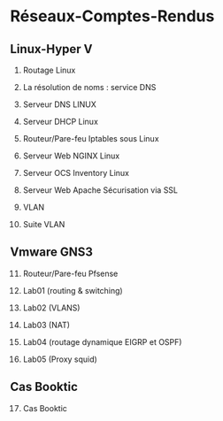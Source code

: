 # Réseaux-Comptes-Rendus 

## Linux-Hyper V

1. Routage Linux

2. La résolution de noms : service DNS

3. Serveur DNS LINUX

4. Serveur DHCP Linux

5. Routeur/Pare-feu Iptables sous Linux

6. Serveur Web NGINX Linux

7. Serveur OCS Inventory Linux

8. Serveur Web Apache Sécurisation via SSL

9. VLAN

10. Suite VLAN

## Vmware GNS3

11. Routeur/Pare-feu Pfsense

12. Lab01 (routing & switching)

13. Lab02 (VLANS)

14. Lab03 (NAT)

15. Lab04 (routage dynamique EIGRP et OSPF)

16. Lab05 (Proxy squid)

 ## Cas Booktic

 17. Cas Booktic